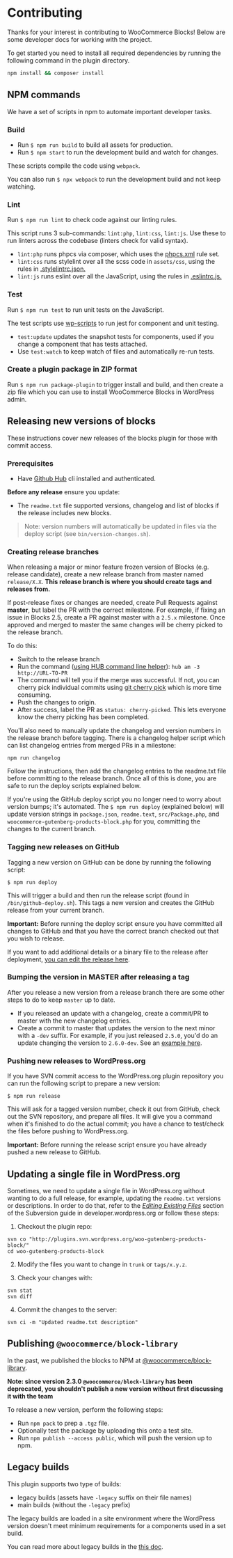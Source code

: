 # Contributing

Thanks for your interest in contributing to WooCommerce Blocks! Below are some developer docs for working with the project.

To get started you need to install all required dependencies by running the following command in the plugin directory.

```bash
npm install && composer install
```

## NPM commands

We have a set of scripts in npm to automate important developer tasks.

### Build

-   Run `$ npm run build` to build all assets for production.
-   Run `$ npm start` to run the development build and watch for changes.

These scripts compile the code using `webpack`.

You can also run `$ npx webpack` to run the development build and not keep watching.

### Lint

Run `$ npm run lint` to check code against our linting rules.

This script runs 3 sub-commands: `lint:php`, `lint:css`, `lint:js`. Use these to run linters across the codebase (linters check for valid syntax).

-   `lint:php` runs phpcs via composer, which uses the [phpcs.xml](https://github.com/woocommerce/woocommerce-gutenberg-products-block/blob/master/phpcs.xml) rule set.
-   `lint:css` runs stylelint over all the scss code in `assets/css`, using the rules in [.stylelintrc.json.](https://github.com/woocommerce/woocommerce-gutenberg-products-block/blob/master/.stylelintrc.json)
-   `lint:js` runs eslint over all the JavaScript, using the rules in [.eslintrc.js.](https://github.com/woocommerce/woocommerce-gutenberg-products-block/blob/master/.eslintrc.js)

### Test

Run `$ npm run test` to run unit tests on the JavaScript.

The test scripts use [wp-scripts](https://github.com/WordPress/gutenberg/tree/master/packages/scripts) to run jest for component and unit testing.

-   `test:update` updates the snapshot tests for components, used if you change a component that has tests attached.
-   Use `test:watch` to keep watch of files and automatically re-run tests.

### Create a plugin package in ZIP format

Run `$ npm run package-plugin` to trigger install and build, and then create a zip file which you can use to install WooCommerce Blocks in WordPress admin.

## Releasing new versions of blocks

These instructions cover new releases of the blocks plugin for those with commit access.

### Prerequisites

-   Have [Github Hub](https://github.com/github/hub) cli installed and authenticated.

**Before any release** ensure you update:

-   The `readme.txt` file supported versions, changelog and list of blocks if the release includes new blocks.

> Note: version numbers will automatically be updated in files via the deploy script (see `bin/version-changes.sh`).

### Creating release branches

When releasing a major or minor feature frozen version of Blocks (e.g. release candidate), create a new release branch from master named `release/X.X`. **This release branch is where you should create tags and releases from.**

If post-release fixes or changes are needed, create Pull Requests against **master**, but label the PR with the correct milestone. For example, if fixing an issue in Blocks 2.5, create a PR against master with a `2.5.x` milestone. Once approved and merged to master the same changes will be cherry picked to the release branch.

To do this:

-   Switch to the release branch
-   Run the command ([using HUB command line helper](https://hub.github.com/hub-am.1.html)): `hub am -3 http://URL-TO-PR`
-   The command will tell you if the merge was successful. If not, you can cherry pick individual commits using [git cherry pick](https://git-scm.com/docs/git-cherry-pick) which is more time consuming.
-   Push the changes to origin.
-   After success, label the PR as `status: cherry-picked`. This lets everyone know the cherry picking has been completed.

You'll also need to manually update the changelog and version numbers in the release branch before tagging. There is a changelog helper script which can list changelog entries from merged PRs in a milestone:

`npm run changelog`

Follow the instructions, then add the changelog entries to the readme.txt file before committing to the release branch. Once all of this is done, you are safe to run the deploy scripts explained below.

If you're using the GitHub deploy script you no longer need to worry about version bumps; it's automated. The `$ npm run deploy` (explained below) will update version strings in `package.json`, `readme.text`, `src/Package.php`, and `woocommerce-gutenberg-products-block.php` for you, committing the changes to the current branch.

### Tagging new releases on GitHub

Tagging a new version on GitHub can be done by running the following script:

```shell
$ npm run deploy
```

This will trigger a build and then run the release script (found in `/bin/github-deploy.sh`). This tags a new version and creates the GitHub release from your current branch.

**Important:** Before running the deploy script ensure you have committed all changes to GitHub and that you have the correct branch checked out that you wish to release.

If you want to add additional details or a binary file to the release after deployment, [you can edit the release here](https://github.com/woocommerce/woocommerce-gutenberg-products-block/releases).

### Bumping the version in MASTER after releasing a tag

After you release a new version from a release branch there are some other steps to do to keep `master` up to date.

-   If you released an update with a changelog, create a commit/PR to master with the new changelog entries.
-   Create a commit to master that updates the version to the next minor with a `-dev` suffix. For example, if you just released `2.5.0`, you'd do an update changing the version to `2.6.0-dev`. See an [example here](https://github.com/woocommerce/woocommerce-gutenberg-products-block/commit/e27f053e7be0bf7c1d376f5bdb9d9999190ce158).

### Pushing new releases to WordPress.org

If you have SVN commit access to the WordPress.org plugin repository you can run the following script to prepare a new version:

```shell
$ npm run release
```

This will ask for a tagged version number, check it out from GitHub, check out the SVN repository, and prepare all files. It will give you a command when it's finished to do the actual commit; you have a chance to test/check the files before pushing to WordPress.org.

**Important:** Before running the release script ensure you have already pushed a new release to GitHub.

## Updating a single file in WordPress.org

Sometimes, we need to update a single file in WordPress.org without wanting to do a full release, for example, updating the `readme.txt` versions or descriptions. In order to do that, refer to the _[Editing Existing Files](https://developer.wordpress.org/plugins/wordpress-org/how-to-use-subversion/#editing-existing-files)_ section of the Subversion guide in developer.wordpress.org or follow these steps:

1. Checkout the plugin repo:

```
svn co "http://plugins.svn.wordpress.org/woo-gutenberg-products-block/"
cd woo-gutenberg-products-block
```

2. Modify the files you want to change in `trunk` or `tags/x.y.z`.

3. Check your changes with:

```
svn stat
svn diff
```

4. Commit the changes to the server:

```
svn ci -m "Updated readme.txt description"
```

## Publishing `@woocommerce/block-library`

In the past, we published the blocks to NPM at [@woocommerce/block-library](https://www.npmjs.com/package/@woocommerce/block-library).

**Note: since version 2.3.0 `@woocommerce/block-library` has been deprecated, you shouldn't publish a new version without first discussing it with the team**

To release a new version, perform the following steps:

-   Run `npm pack` to prep a `.tgz` file.
-   Optionally test the package by uploading this onto a test site.
-   Run `npm publish --access public`, which will push the version up to npm.

## Legacy builds

This plugin supports two type of builds:

-   legacy builds (assets have `-legacy` suffix on their file names)
-   main builds (without the `-legacy` prefix)

The legacy builds are loaded in a site environment where the WordPress version doesn't meet minimum requirements for a components used in a set build.

You can read more about legacy builds in the [this doc](./assets/js/legacy/README.md).
